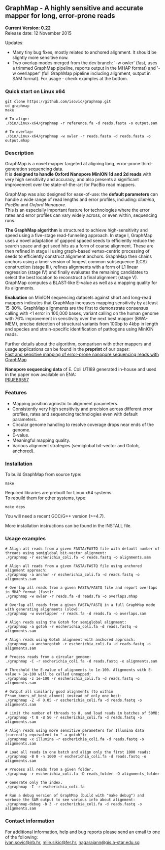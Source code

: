 ## GraphMap - A highly sensitive and accurate mapper for long, error-prone reads  
**__Current Version: 0.22__**  
Release date: 12 November 2015  

Updates:  
- Many tiny bug fixes, mostly related to anchored alignment. It should be slightly more sensitive now.
- Two overlap modes merged from the dev branch: '-w owler' (fast, uses a trimmed GraphMap pipeline, reports output in the MHAP format) and '-w overlapper' (full GraphMap pipeline including alignment, output in SAM format). For usage - check examples at the bottom.  


### Quick start on Linux x64
```  
git clone https://github.com/isovic/graphmap.git  
cd graphmap  
make  
  
# To align:  
./bin/Linux-x64/graphmap -r reference.fa -d reads.fasta -o output.sam  

# To overlap:  
./bin/Linux-x64/graphmap -w owler -r reads.fasta -d reads.fasta -o output.mhap  
```  

### Description
GraphMap is a novel mapper targeted at aligning long, error-prone third-generation sequencing data.  
It is **designed to handle Oxford Nanopore MinION 1d and 2d reads** with very high sensitivity and accuracy, and also presents a significant improvement over the state-of-the-art for PacBio read mappers.

GraphMap was also designed for ease-of-use: the **default parameters** can handle a wide range of read lengths and error profiles, including: *Illumina*, *PacBio* and *Oxford Nanopore*.  
This is an especially important feature for technologies where the error rates and error profiles can vary widely across, or even within, sequencing runs.  

**The GraphMap algorithm** is structured to achieve high-sensitivity and speed using a five-stage
read-funneling approach. In stage I, GraphMap uses a novel adaptation of gapped spaced seeds to efficiently reduce the search space and get seed hits as a form of coarse alignment. These are then refined in stage II using graph-based vertex-centric processing of seeds to efficiently construct alignment anchors. GraphMap then chains anchors using a kmer
version of longest common subsequence (LCS) construction (stage III), refines
alignments with a form of L1 linear regression (stage IV) and finally evaluates the
remaining candidates to select the best location to reconstruct a final alignment (stage V).
GraphMap computes a BLAST-like E-value as well as a mapping quality for its alignments.

**Evaluation** on MinION sequencing datasets against short and long-read mappers indicates that GraphMap increases mapping sensitivity by at least 15-80%. GraphMap alignments are the first to demonstrate consensus calling with <1 error in 100,000 bases, variant calling on the human genome with 76% improvement in sensitivity over the next best mapper (BWA-MEM), precise detection of structural variants from 100bp to 4kbp in length and species and strain-specific identification of pathogens using MinION reads.

Further details about the algorithm, comparison with other mappers and usage applications can be found in the **preprint** of our paper:  
[Fast and sensitive mapping of error-prone nanopore sequencing reads with GraphMap](http://biorxiv.org/content/early/2015/06/10/020719)  

**Nanopore sequencing data** of E. Coli UTI89 generated in-house and used in the paper now available on ENA:  
[PRJEB9557](http://www.ebi.ac.uk/ena/data/view/PRJEB9557)  

### Features  
- Mapping position agnostic to alignment parameters.
- Consistently very high sensitivity and precision across different error profiles, rates and sequencing technologies even with default parameters.
- Circular genome handling to resolve coverage drops near ends of the genome.
- E-value.
- Meaningful mapping quality.
- Various alignment strategies (semiglobal bit-vector and Gotoh, anchored).

### Installation
To build GraphMap from source type:  
```
make
```  
Required libraries are prebuilt for Linux x64 systems.  
To rebuild them for other systems, type:  
```
make deps
```  

You will need a recent GCC/G++ version (>=4.7).

More installation instructions can be found in the INSTALL file.


### Usage examples
```
# Align all reads from a given FASTA/FASTQ file with default number of threads using semiglobal bit-vector alignment:  
./graphmap -r escherichia_coli.fa -d reads.fastq -o alignments.sam  

# Align all reads from a given FASTA/FASTQ file using anchored alignment approach:  
./graphmap -a anchor -r escherichia_coli.fa -d reads.fastq -o alignments.sam  

# Overlap all reads from a given FASTA/FASTQ file and report overlaps in MHAP format (fast):
./graphmap -w owler -r reads.fa -d reads.fa -o overlaps.mhap  

# Overlap all reads from a given FASTA/FASTQ in a full GraphMap mode with generating alignments (slow):
./graphmap -w overlapper -r reads.fa -d reads.fa -o overlaps.sam  

# Align reads using the Gotoh for semiglobal alignment:  
./graphmap -a gotoh -r escherichia_coli.fa -d reads.fastq -o alignments.sam  

# Align reads using Gotoh alignment with anchored approach: 
./graphmap -a anchorgotoh -r escherichia_coli.fa -d reads.fastq -o alignments.sam  

# Process reads from a circular genome:  
./graphmap -C -r escherichia_coli.fa -d reads.fastq -o alignments.sam  

# Threshold the E-value of alignments to 1e-100. Alignments with E-value > 1e-100 will be called unmapped:  
./graphmap -z 1e-100 -r escherichia_coli.fa -d reads.fastq -o alignments.sam  

# Output all similarly good alignments (to within F*num_kmers_of_best_alnmnt) instead of only one best:  
./graphmap -Z -F 0.05 -r escherichia_coli.fa -d reads.fastq -o alignments.sam  

# Limit the number of threads to 8, and load reads in batches of 50MB:  
./graphmap -t 8 -B 50 -r escherichia_coli.fa -d reads.fastq -o alignments.sam  

# Align reads using more sensitive parameters for Illumina data (currently equivalent to "-a gotoh"):  
./graphmap -x illumina -r escherichia_coli.fa -d reads.fastq -o alignments.sam  

# Load all reads in one batch and align only the first 1000 reads:  
./graphmap -B 0 -n 1000 -r escherichia_coli.fa -d reads.fastq -o alignments.sam  

# Process all reads from a given folder.  
./graphmap -r escherichia_coli.fa -D reads_folder -O alignments_folder  

# Generate only the index.  
./graphmap -I -r escherichia_coli.fa  

# Run a debug version of GraphMap (build with "make debug") and verbose the SAM output to see various info about alignment:  
./graphmap-debug -b 3 -r escherichia_coli.fa -d reads.fastq -o alignments.sam  

```  

### Contact information

For additional information, help and bug reports please send an email to one of the following:  
ivan.sovic@irb.hr, mile.sikic@fer.hr, nagarajann@gis.a-star.edu.sg
